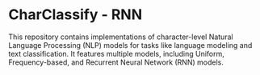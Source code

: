 # CharClassify - RNN
<p>This repository contains implementations of character-level Natural Language Processing (NLP) models for tasks like language modeling and text classification. It features multiple models, including Uniform, Frequency-based, and Recurrent Neural Network (RNN) models.</p>

